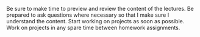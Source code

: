 Be sure to make time to preview and review the content of the lectures.
Be prepared to ask questions where necessary so that I make sure I understand the content.
Start working on projects as soon as possible.
Work on projects in any spare time between homework assignments.
